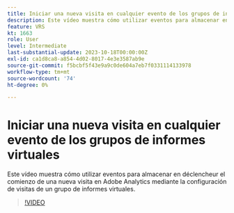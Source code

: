 ```yaml
---
title: Iniciar una nueva visita en cualquier evento de los grupos de informes virtuales
description: Este vídeo muestra cómo utilizar eventos para almacenar en déclencheur el comienzo de una nueva visita en Adobe Analytics mediante la configuración de visitas de un grupo de informes virtuales.
feature: VRS
kt: 1663
role: User
level: Intermediate
last-substantial-update: 2023-10-18T00:00:00Z
exl-id: ca1d8ca8-a854-4d02-8017-4e3e3587ab9e
source-git-commit: f5bcbf5f43e9a9c0de604a7eb7f0331114133978
workflow-type: tm+mt
source-wordcount: '74'
ht-degree: 0%

---
```


# Iniciar una nueva visita en cualquier evento de los grupos de informes virtuales

Este vídeo muestra cómo utilizar eventos para almacenar en déclencheur el comienzo de una nueva visita en Adobe Analytics mediante la configuración de visitas de un grupo de informes virtuales.

>[!VIDEO](https://video.tv.adobe.com/v/23129/?quality=12&learn=on)
